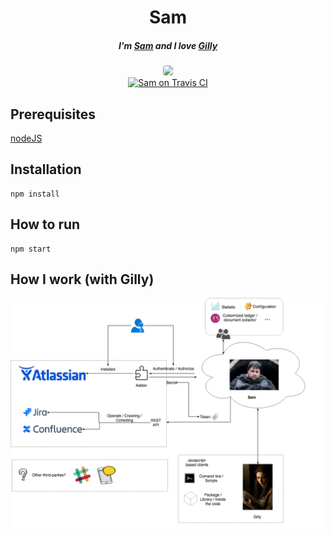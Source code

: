 
<h1 align="center">Sam</h1>

<h5 align="center">
  I'm <a href="http://gameofthrones.wikia.com/wiki/Samwell_Tarly">Sam</a> and I love <a href="http://gameofthrones.wikia.com/wiki/Gilly">Gilly</a>
</h5>
<div align="center">
  <img src="https://imgix.bustle.com/elite-daily/2017/08/23145118/game-thrones-sam-gilly.jpg?w=998&h=598&fit=crop&crop=faces&auto=format&q=70" style="max-width:360px; border-radius: 4px" />
</div>

<div align="center">
  <a href="https://travis-ci.org/poepanda/sam">
    <img src="https://travis-ci.org/poepanda/sam.svg?branch=master" alt="Sam on Travis CI" />
  </a>
</div>


## Prerequisites

[nodeJS](https://nodejs.org/en/)

## Installation
```
npm install
```

## How to run
```
npm start
```

## How I work (with Gilly)

<img src="https://raw.githubusercontent.com/poepanda/sam/master/public/sam-gilly-diagram.png" alt="Sam and Gilly Diagram">

